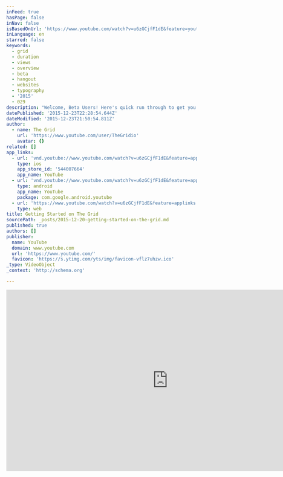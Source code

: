 ```yaml
---
inFeed: true
hasPage: false
inNav: false
isBasedOnUrl: 'https://www.youtube.com/watch?v=u6zGCjfF1dE&feature=youtu.be'
inLanguage: en
starred: false
keywords:
  - grid
  - duration
  - views
  - overview
  - beta
  - hangout
  - websites
  - typography
  - '2015'
  - 029
description: "Welcome, Beta Users! Here's quick run through to get you up and running on The Grid."
datePublished: '2015-12-23T22:28:54.644Z'
dateModified: '2015-12-23T21:50:54.811Z'
author:
  - name: The Grid
    url: 'https://www.youtube.com/user/TheGridio'
    avatar: {}
related: []
app_links:
  - url: 'vnd.youtube://www.youtube.com/watch?v=u6zGCjfF1dE&feature=applinks'
    type: ios
    app_store_id: '544007664'
    app_name: YouTube
  - url: 'vnd.youtube://www.youtube.com/watch?v=u6zGCjfF1dE&feature=applinks'
    type: android
    app_name: YouTube
    package: com.google.android.youtube
  - url: 'https://www.youtube.com/watch?v=u6zGCjfF1dE&feature=applinks'
    type: web
title: Getting Started on The Grid
sourcePath: _posts/2015-12-20-getting-started-on-the-grid.md
published: true
authors: []
publisher:
  name: YouTube
  domain: www.youtube.com
  url: 'https://www.youtube.com/'
  favicon: 'https://s.ytimg.com/yts/img/favicon-vflz7uhzw.ico'
_type: VideoObject
_context: 'http://schema.org'

---
```

<iframe src="https://cdn.embedly.com/widgets/media.html?src=https%3A%2F%2Fwww.youtube.com%2Fembed%2Fu6zGCjfF1dE%3Ffeature%3Doembed&amp;url=https%3A%2F%2Fwww.youtube.com%2Fwatch%3Fv%3Du6zGCjfF1dE%26feature%3Dyoutu.be&amp;image=https%3A%2F%2Fi.ytimg.com%2Fvi%2Fu6zGCjfF1dE%2Fhqdefault.jpg&amp;key=b7d04c9b404c499eba89ee7072e1c4f7&amp;type=text%2Fhtml&amp;schema=youtube" width="854" height="480" scrolling="no" frameborder="0" allowfullscreen="allowfullscreen" style=""></iframe>